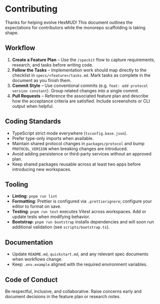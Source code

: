 # Contributing

Thanks for helping evolve HexMUD! This document outlines the expectations for contributors while the monorepo scaffolding is taking shape.

## Workflow

1. **Create a Feature Plan** – Use the `/speckit` flow to capture requirements, research, and tasks before writing code.
2. **Follow the Tasks** – Implementation work should map directly to the checklist in `specs/<feature>/tasks.md`. Mark tasks as complete in the document as you finish them.
3. **Commit Style** – Use conventional commits (e.g. `feat: add protocol version constant`). Group related changes into a single commit.
4. **Pull Requests** – Reference the associated feature plan and describe how the acceptance criteria are satisfied. Include screenshots or CLI output when helpful.

## Coding Standards

- TypeScript strict mode everywhere (`tsconfig.base.json`).
- Prefer type-only imports when available.
- Maintain shared protocol changes in `packages/protocol` and bump `PROTOCOL_VERSION` when breaking changes are introduced.
- Avoid adding persistence or third-party services without an approved plan.
- Keep shared packages reusable across at least two apps before introducing new workspaces.

## Tooling

- **Linting**: `pnpm run lint`
- **Formatting**: Prettier is configured via `.prettierignore`; configure your editor to format on save.
- **Testing**: `pnpm run test` executes Vitest across workspaces. Add or update tests when modifying behavior.
- **Bootstrap**: `pnpm run bootstrap` installs dependencies and will soon run additional validation (see `scripts/bootstrap.ts`).

## Documentation

- Update `README.md`, `quickstart.md`, and any relevant spec documents when workflows change.
- Keep `.env.example` aligned with the required environment variables.

## Code of Conduct

Be respectful, inclusive, and collaborative. Raise concerns early and document decisions in the feature plan or research notes.
